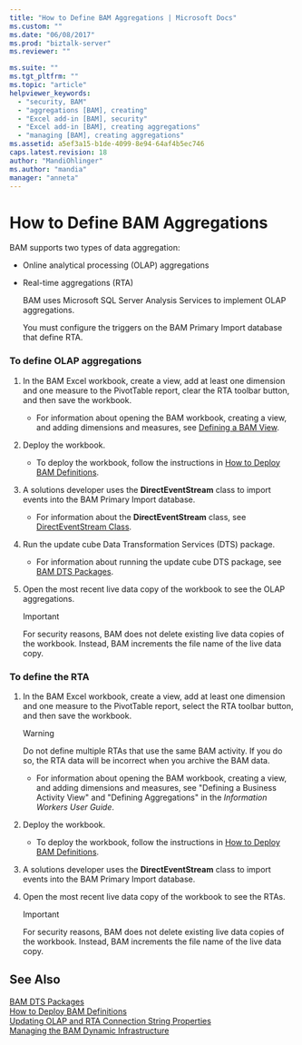 ```yaml
---
title: "How to Define BAM Aggregations | Microsoft Docs"
ms.custom: ""
ms.date: "06/08/2017"
ms.prod: "biztalk-server"
ms.reviewer: ""

ms.suite: ""
ms.tgt_pltfrm: ""
ms.topic: "article"
helpviewer_keywords: 
  - "security, BAM"
  - "aggregations [BAM], creating"
  - "Excel add-in [BAM], security"
  - "Excel add-in [BAM], creating aggregations"
  - "managing [BAM], creating aggregations"
ms.assetid: a5ef3a15-b1de-4099-8e94-64af4b5ec746
caps.latest.revision: 18
author: "MandiOhlinger"
ms.author: "mandia"
manager: "anneta"
---
```

# How to Define BAM Aggregations
BAM supports two types of data aggregation:  
  
- Online analytical processing (OLAP) aggregations  
  
- Real-time aggregations (RTA)  
  
  BAM uses Microsoft SQL Server Analysis Services to implement OLAP aggregations.  
  
  You must configure the triggers on the BAM Primary Import database that define RTA.  
  
### To define OLAP aggregations  
  
1.  In the BAM Excel workbook, create a view, add at least one dimension and one measure to the PivotTable report, clear the RTA toolbar button, and then save the workbook.  
  
    -   For information about opening the BAM workbook, creating a view, and adding dimensions and measures, see [Defining a BAM View](../core/defining-a-bam-view.md).  
  
2.  Deploy the workbook.  
  
    -   To deploy the workbook, follow the instructions in [How to Deploy BAM Definitions](../core/how-to-deploy-bam-definitions.md).  
  
3.  A solutions developer uses the **DirectEventStream** class to import events into the BAM Primary Import database.  
  
    -   For information about the **DirectEventStream** class, see [DirectEventStream Class](http://msdn.microsoft.com/library/microsoft.biztalk.bam.eventobservation.directeventstream.aspx).  
  
4.  Run the update cube Data Transformation Services (DTS) package.  
  
    -   For information about running the update cube DTS package, see [BAM DTS Packages](../core/bam-dts-packages.md).  
  
5.  Open the most recent live data copy of the workbook to see the OLAP aggregations.  
  
    > [!IMPORTANT]
    >  For security reasons, BAM does not delete existing live data copies of the workbook. Instead, BAM increments the file name of the live data copy.  
  
### To define the RTA  
  
1.  In the BAM Excel workbook, create a view, add at least one dimension and one measure to the PivotTable report, select the RTA toolbar button, and then save the workbook.  
  
    > [!WARNING]
    >  Do not define multiple RTAs that use the same BAM activity. If you do so, the RTA data will be incorrect when you archive the BAM data.  
  
    -   For information about opening the BAM workbook, creating a view, and adding dimensions and measures, see "Defining a Business Activity View" and "Defining Aggregations" in the *Information Workers User Guide*.  
  
2.  Deploy the workbook.  
  
    -   To deploy the workbook, follow the instructions in [How to Deploy BAM Definitions](../core/how-to-deploy-bam-definitions.md).  
  
3.  A solutions developer uses the **DirectEventStream** class to import events into the BAM Primary Import database.  

  
4.  Open the most recent live data copy of the workbook to see the RTAs.  
  
    > [!IMPORTANT]
    >  For security reasons, BAM does not delete existing live data copies of the workbook. Instead, BAM increments the file name of the live data copy.  
  
## See Also  
 [BAM DTS Packages](../core/bam-dts-packages.md)   
 [How to Deploy BAM Definitions](../core/how-to-deploy-bam-definitions.md)   
 [Updating OLAP and RTA Connection String Properties](../core/updating-olap-and-rta-connection-string-properties.md)   
 [Managing the BAM Dynamic Infrastructure](../core/managing-the-bam-dynamic-infrastructure.md)